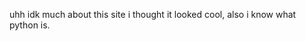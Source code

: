 uhh idk much about this site i thought it looked cool, also i know what python is.

<!---
bobothyjr/bobothyjr is a ✨ special ✨ repository because its `README.md` (this file) appears on your GitHub profile.
You can click the Preview link to take a look at your changes.
--->
